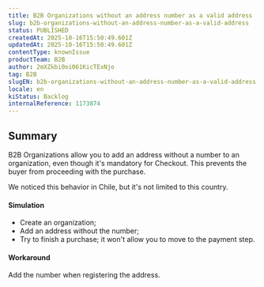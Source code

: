 ```yaml
---
title: B2B Organizations without an address number as a valid address
slug: b2b-organizations-without-an-address-number-as-a-valid-address
status: PUBLISHED
createdAt: 2025-10-16T15:50:49.601Z
updatedAt: 2025-10-16T15:50:49.601Z
contentType: knownIssue
productTeam: B2B
author: 2mXZkbi0oi061KicTExNjo
tag: B2B
slugEN: b2b-organizations-without-an-address-number-as-a-valid-address
locale: en
kiStatus: Backlog
internalReference: 1173874
---
```


## Summary


B2B Organizations allow you to add an address without a number to an organization, even though it's mandatory for Checkout. This prevents the buyer from proceeding with the purchase.

We noticed this behavior in Chile, but it's not limited to this country.


#### Simulation



- Create an organization;
- Add an address without the number;
- Try to finish a purchase; it won't allow you to move to the payment step.


#### Workaround


Add the number when registering the address.


